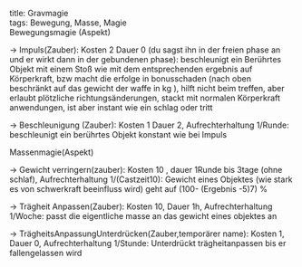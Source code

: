 title: Gravmagie  
tags: Bewegung, Masse, Magie  
Bewegungsmagie (Aspekt) 



-> Impuls(Zauber): Kosten 2 Dauer 0 (du sagst ihn in der freien phase an und er wirkt dann in der gebundenen phase): beschleunigt ein Berührtes Objekt mit einem Stoß wie mit dem entsprechenden ergebnis auf Körperkraft, bzw macht die erfolge in bonusschaden (nach oben beschränkt auf das gewicht der waffe in kg ), hilft nicht beim treffen, aber erlaubt plötzliche richtungsänderungen, stackt mit normalen Körperkraft anwendungen, ist aber instant wie ein schlag oder tritt



-> Beschleunigung (Zauber): Kosten 1 Dauer 2, Aufrechterhaltung 1/Runde: beschleunigt ein berührtes Objekt konstant wie bei Impuls





Massenmagie(Aspekt)



-> Gewicht verringern(zauber): Kosten 10 , dauer 1Runde bis 3tage (ohne schlaf), Aufrechterhaltung 1/(Castzeit10): Gewicht eines Objektes (wie stark es von schwerkraft beeinfluss wird) geht auf (100- (Ergebnis -5)7) %



-> Trägheit Anpassen(Zauber): Kosten 10, Dauer 1h, Aufrechterhaltung 1/Woche: passt die eigentliche masse an das gewicht eines objektes an



-> TrägheitsAnpassungUnterdrücken(Zauber,temporärer name): Kosten 1, Dauer 0, Aufrechterhaltung 1/Stunde: Unterdrückt trägheitanpassen bis er fallengelassen wird